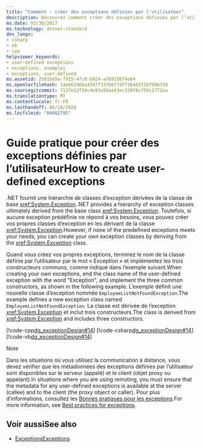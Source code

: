 ```yaml
---
title: "Comment : créer des exceptions définies par l'utilisateur"
description: Découvrez comment créer des exceptions définies par l’utilisateur, qui sont une alternative à la hiérarchie des classes d’exception dérivées de la classe de base exception dans .NET.
ms.date: 03/30/2017
ms.technology: dotnet-standard
dev_langs:
- csharp
- vb
- cpp
helpviewer_keywords:
- user-defined exceptions
- exceptions, examples
- exceptions, user-defined
ms.assetid: 25819a5a-f915-4fc8-b924-a76915674e04
ms.openlocfilehash: 14eb6246ba4347f33766f7dff36463f2bf996330
ms.sourcegitcommit: 7137e12f54c4e83a94ae43ec320f8cf59c1772ea
ms.translationtype: MT
ms.contentlocale: fr-FR
ms.lasthandoff: 06/10/2020
ms.locfileid: "84662795"
---
```

# <a name="how-to-create-user-defined-exceptions"></a><span data-ttu-id="653b4-103">Guide pratique pour créer des exceptions définies par l’utilisateur</span><span class="sxs-lookup"><span data-stu-id="653b4-103">How to create user-defined exceptions</span></span>

<span data-ttu-id="653b4-104">.NET fournit une hiérarchie de classes d’exception dérivées de la classe de base <xref:System.Exception>.</span><span class="sxs-lookup"><span data-stu-id="653b4-104">.NET provides a hierarchy of exception classes ultimately derived from the base class <xref:System.Exception>.</span></span> <span data-ttu-id="653b4-105">Toutefois, si aucune exception prédéfinie ne répond à vos besoins, vous pouvez créer vos propres classes d’exception en les dérivant de la classe <xref:System.Exception>.</span><span class="sxs-lookup"><span data-stu-id="653b4-105">However, if none of the predefined exceptions meets your needs, you can create your own exception classes by deriving from the <xref:System.Exception> class.</span></span>

<span data-ttu-id="653b4-106">Quand vous créez vos propres exceptions, terminez le nom de la classe définie par l’utilisateur par le mot « Exception » et implémentez les trois constructeurs communs, comme indiqué dans l’exemple suivant.</span><span class="sxs-lookup"><span data-stu-id="653b4-106">When creating your own exceptions, end the class name of the user-defined exception with the word "Exception", and implement the three common constructors, as shown in the following example.</span></span> <span data-ttu-id="653b4-107">L’exemple définit une nouvelle classe d’exception nommée `EmployeeListNotFoundException`.</span><span class="sxs-lookup"><span data-stu-id="653b4-107">The example defines a new exception class named `EmployeeListNotFoundException`.</span></span> <span data-ttu-id="653b4-108">La classe est dérivée de l’exception <xref:System.Exception> et inclut trois constructeurs.</span><span class="sxs-lookup"><span data-stu-id="653b4-108">The class is derived from <xref:System.Exception> and includes three constructors.</span></span>

[!code-cpp[dg_exceptionDesign#14](../../../samples/snippets/cpp/VS_Snippets_CLR/dg_exceptionDesign/cpp/example2.cpp#14)]
[!code-csharp[dg_exceptionDesign#14](../../../samples/snippets/csharp/VS_Snippets_CLR/dg_exceptionDesign/cs/example2.cs#14)]
[!code-vb[dg_exceptionDesign#14](../../../samples/snippets/visualbasic/VS_Snippets_CLR/dg_exceptionDesign/vb/example2.vb#14)]  

> [!NOTE]
> <span data-ttu-id="653b4-109">Dans les situations où vous utilisez la communication à distance, vous devez vérifier que les métadonnées des exceptions définies par l’utilisateur sont disponibles sur le serveur (appelé) et le client (objet proxy ou appelant).</span><span class="sxs-lookup"><span data-stu-id="653b4-109">In situations where you are using remoting, you must ensure that the metadata for any user-defined exceptions is available at the server (callee) and to the client (the proxy object or caller).</span></span> <span data-ttu-id="653b4-110">Pour plus d’informations, consultez les [Bonnes pratiques pour les exceptions](best-practices-for-exceptions.md).</span><span class="sxs-lookup"><span data-stu-id="653b4-110">For more information, see [Best practices for exceptions](best-practices-for-exceptions.md).</span></span>

## <a name="see-also"></a><span data-ttu-id="653b4-111">Voir aussi</span><span class="sxs-lookup"><span data-stu-id="653b4-111">See also</span></span>

- [<span data-ttu-id="653b4-112">Exceptions</span><span class="sxs-lookup"><span data-stu-id="653b4-112">Exceptions</span></span>](index.md)

